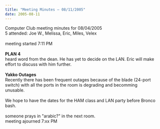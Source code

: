 ```yaml
---
title: "Meeting Minutes – 08/11/2005"
date: 2005-08-11
---
```

Computer Club meeting minutes for 08/04/2005<br>
   5 attended: Joe W., Melissa, Eric, Miles, Velex<br>
   <br>
   meeting started 7:11 PM<br>
   <br>
  <b>PLAN 4</b><br> 
  heard word from the dean.  He has yet to decide on the LAN.  Eric will make effort to discuss with him further.<br>
  <br>
  <b>Yakko Outages</b><br>
  Recently there has been frequent outages because of the blade (24-port switch) with all the ports in the room is degrading and becomming unusable.<br>
  <br>
  We hope to have the dates for the HAM class and LAN party before Bronco bash.<br>
  <br>
  someone prays in "arabic?" in the next room.<br>
  meeting ajourned 7:xx PM<br>
  <br>
